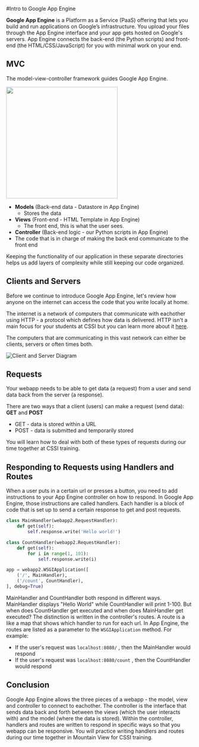 
#Intro to Google App Engine

**Google App Engine** is a Platform as a Service (PaaS) offering that lets you build and run applications on Google’s infrastructure. You upload your files through the App Engine interface and your app gets hosted on Google's servers. App Engine connects the back-end (the Python scripts) and front-end (the HTML/CSS/JavaScript) for you with minimal work on your end.

## MVC
The model-view-controller framework guides Google App Engine.

<img src="http://lh3.ggpht.com/aviadezra/SHj6gLRSkSI/AAAAAAAAALg/0xkCGOXuefc/image_thumb3.png?imgmax=800" width=300px>

+ **Models** (Back-end data - Datastore in App Engine)
  + Stores the data
+ **Views** (Front-end - HTML Template in App Engine)
  + The front end, this is what the user sees.
+ **Controller** (Back-end logic - our Python scripts in App Engine)
 + The code that is in charge of making the back end communicate to the front end

Keeping the functionality of our application in these separate directories helps us add layers of complexity while still keeping our code organized.

## Clients and Servers
Before we continue to introduce Google App Engine, let's review how anyone on the internet can access the code that you write locally at home.

The internet is a network of computers that communicate with eachother using HTTP - a protocol which defines how data is delivered. HTTP isn't a main focus for your students at CSSI but you can learn more about it [here](http://www.tutorialspoint.com/http/http_overview.htm).

The computers that are communicating in this vast network can either be clients, servers or often times both.

![Client and Server Diagram](https://mdn.mozillademos.org/files/4291/client-server.png)


## Requests
Your webapp needs to be able to get data (a request) from a user and send data back from the server (a response).

There are two ways that a client (users) can make a request (send data): **GET** and **POST**
 + GET - data is stored within a URL
 + POST - data is submitted and temporarily stored

You will learn how to deal with both of these types of requests during our time together at CSSI training.

## Responding to Requests using Handlers and Routes
When a user puts in a certain url or presses a button, you need to add instructions to your App Engine controller on how to respond. In Google App Engine, those instructions are called  handlers. Each handler is a block of code that is set up to send a certain response to get and post requests.

```python
class MainHandler(webapp2.RequestHandler):
    def get(self):
        self.response.write('Hello world!')

class CountHandler(webapp2.RequestHandler):
    def get(self):
        for i in range(1, 101):
            self.response.write(i)

app = webapp2.WSGIApplication([
    ('/', MainHandler),
    ('/count', CountHandler),
], debug=True)
```

MainHandler and CountHandler both respond in different ways. MainHandler displays "Hello World" while CountHandler will print 1-100. But when does CountHandler get executed and when does MainHandler get executed? The distinction is written in the controller's routes. A route is a like a map that shows which handler to run for each url. In App Engine, the routes are listed as a parameter to the `WSGIApplication` method.
For example:
* If the user's request was `localhost:8080/` , then the MainHandler would respond
* If the user's request was `localhost:8080/count` , then the CountHandler would respond

## Conclusion
Google App Engine allows the three pieces of a webapp - the model, view and controller to connect to eachother. The controller is the interface that sends data back and forth between the views (which the user interacts with) and the model (where the data is stored). Within the controller, handlers and routes are written to respond in specific ways so that you webapp can be responsive. You will practice writing handlers and routes during our time together in Mountain View for CSSI training. 
